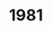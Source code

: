 ---
title: '1981'
countries:
- country: AUT
  indice: 0.30222616354133053
- country: DNK
  indice: 0.3709682207248544
- country: FIN
  indice: 0.28726036375553005
- country: FRA
  indice: 0.37405638776502564
- country: KOR
  indice: 0.2510983279303652
- country: NLD
  indice: 0.3588749774441411
- country: NZL
  indice: 0.3060142633766828
- country: NOR
  indice: 0.31929400812670633
- country: SWE
  indice: 0.34540921093186894
- country: CHN
  indice: 0.1563022843606605
---